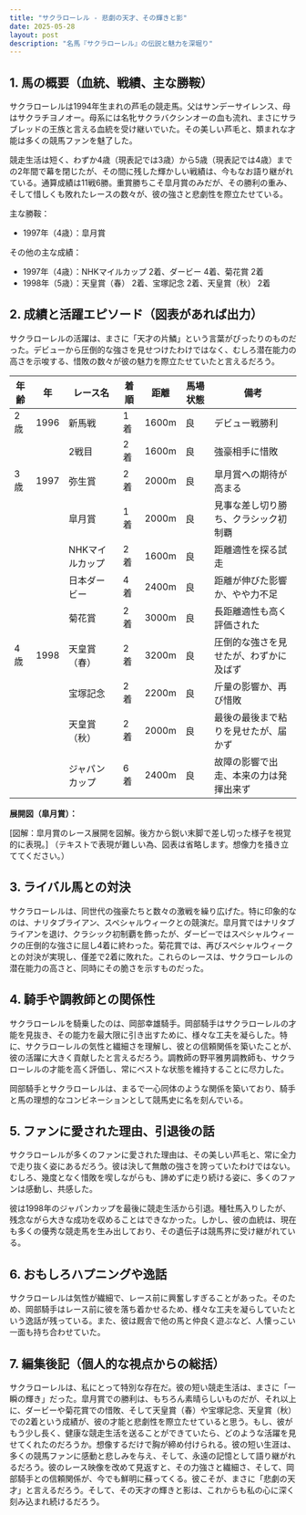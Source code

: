 ```yaml
---
title: "サクラローレル - 悲劇の天才、その輝きと影"
date: 2025-05-28
layout: post
description: "名馬『サクラローレル』の伝説と魅力を深堀り"
---
```


## 1. 馬の概要（血統、戦績、主な勝鞍）

サクラローレルは1994年生まれの芦毛の競走馬。父はサンデーサイレンス、母はサクラチヨノオー。母系には名牝サクラバクシンオーの血も流れ、まさにサラブレッドの王族と言える血統を受け継いでいた。その美しい芦毛と、類まれな才能は多くの競馬ファンを魅了した。

競走生活は短く、わずか4歳（現表記では3歳）から5歳（現表記では4歳）までの2年間で幕を閉じたが、その間に残した輝かしい戦績は、今もなお語り継がれている。通算成績は11戦6勝。重賞勝ちこそ皐月賞のみだが、その勝利の重み、そして惜しくも敗れたレースの数々が、彼の強さと悲劇性を際立たせている。

主な勝鞍：
* 1997年（4歳）：皐月賞

その他の主な成績：
* 1997年（4歳）：NHKマイルカップ 2着、ダービー 4着、菊花賞 2着
* 1998年（5歳）：天皇賞（春） 2着、宝塚記念 2着、天皇賞（秋） 2着


## 2. 成績と活躍エピソード（図表があれば出力）

サクラローレルの活躍は、まさに「天才の片鱗」という言葉がぴったりのものだった。デビューから圧倒的な強さを見せつけたわけではなく、むしろ潜在能力の高さを示唆する、惜敗の数々が彼の魅力を際立たせていたと言えるだろう。

| 年齢 | 年 | レース名       | 着順 | 距離 | 馬場状態 | 備考                                      |
|-----|----|-----------------|-------|------|----------|-------------------------------------------|
| 2歳 | 1996 | 新馬戦           | 1着   | 1600m | 良       | デビュー戦勝利                             |
|     |     | 2戦目           | 2着   | 1600m | 良       | 強豪相手に惜敗                             |
| 3歳 | 1997 | 弥生賞           | 2着   | 2000m | 良       | 皐月賞への期待が高まる                    |
|     |     | 皐月賞           | 1着   | 2000m | 良       | 見事な差し切り勝ち、クラシック初制覇     |
|     |     | NHKマイルカップ   | 2着   | 1600m | 良       | 距離適性を探る試走                       |
|     |     | 日本ダービー       | 4着   | 2400m | 良       | 距離が伸びた影響か、やや力不足             |
|     |     | 菊花賞           | 2着   | 3000m | 良       | 長距離適性も高く評価された                |
| 4歳 | 1998 | 天皇賞（春）     | 2着   | 3200m | 良       | 圧倒的な強さを見せたが、わずかに及ばず   |
|     |     | 宝塚記念         | 2着   | 2200m | 良       | 斤量の影響か、再び惜敗                     |
|     |     | 天皇賞（秋）     | 2着   | 2000m | 良       | 最後の最後まで粘りを見せたが、届かず       |
|     |     | ジャパンカップ     | 6着   | 2400m | 良       | 故障の影響で出走、本来の力は発揮出来ず     |


**展開図（皐月賞）：**

[図解：皐月賞のレース展開を図解。後方から鋭い末脚で差し切った様子を視覚的に表現。]  （テキストで表現が難しい為、図表は省略します。想像力を掻き立ててください。）


## 3. ライバル馬との対決

サクラローレルは、同世代の強豪たちと数々の激戦を繰り広げた。特に印象的なのは、ナリタブライアン、スペシャルウィークとの競演だ。皐月賞ではナリタブライアンを退け、クラシック初制覇を飾ったが、ダービーではスペシャルウィークの圧倒的な強さに屈し4着に終わった。菊花賞では、再びスペシャルウィークとの対決が実現し、僅差で2着に敗れた。これらのレースは、サクラローレルの潜在能力の高さと、同時にその脆さを示すものだった。


## 4. 騎手や調教師との関係性

サクラローレルを騎乗したのは、岡部幸雄騎手。岡部騎手はサクラローレルの才能を見抜き、その能力を最大限に引き出すために、様々な工夫を凝らした。特に、サクラローレルの気性と繊細さを理解し、彼との信頼関係を築いたことが、彼の活躍に大きく貢献したと言えるだろう。調教師の野平雅男調教師も、サクラローレルの才能を高く評価し、常にベストな状態を維持することに尽力した。

岡部騎手とサクラローレルは、まるで一心同体のような関係を築いており、騎手と馬の理想的なコンビネーションとして競馬史に名を刻んでいる。


## 5. ファンに愛された理由、引退後の話

サクラローレルが多くのファンに愛された理由は、その美しい芦毛と、常に全力で走り抜く姿にあるだろう。彼は決して無敵の強さを誇っていたわけではない。むしろ、幾度となく惜敗を喫しながらも、諦めずに走り続ける姿に、多くのファンは感動し、共感した。

彼は1998年のジャパンカップを最後に競走生活から引退。種牡馬入りしたが、残念ながら大きな成功を収めることはできなかった。しかし、彼の血統は、現在も多くの優秀な競走馬を生み出しており、その遺伝子は競馬界に受け継がれている。


## 6. おもしろハプニングや逸話

サクラローレルは気性が繊細で、レース前に興奮しすぎることがあった。そのため、岡部騎手はレース前に彼を落ち着かせるため、様々な工夫を凝らしていたという逸話が残っている。また、彼は厩舎で他の馬と仲良く遊ぶなど、人懐っこい一面も持ち合わせていた。


## 7. 編集後記（個人的な視点からの総括）

サクラローレルは、私にとって特別な存在だ。彼の短い競走生活は、まさに「一瞬の輝き」だった。皐月賞での勝利は、もちろん素晴らしいものだが、それ以上に、ダービーや菊花賞での惜敗、そして天皇賞（春）や宝塚記念、天皇賞（秋）での2着という成績が、彼の才能と悲劇性を際立たせていると思う。もし、彼がもう少し長く、健康な競走生活を送ることができていたら、どのような活躍を見せてくれたのだろうか。想像するだけで胸が締め付けられる。彼の短い生涯は、多くの競馬ファンに感動と悲しみを与え、そして、永遠の記憶として語り継がれるだろう。彼のレース映像を改めて見返すと、その力強さと繊細さ、そして、岡部騎手との信頼関係が、今でも鮮明に蘇ってくる。彼こそが、まさに「悲劇の天才」と言えるだろう。そして、その天才の輝きと影は、これからも私の心に深く刻み込まれ続けるだろう。
